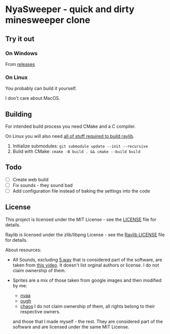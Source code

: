# NyaSweeper - quick and dirty minesweeper clone

## Try it out

### On Windows

From [releases](todo)

### On Linux

You probably can build it yourself.

I don't care about MacOS.

## Building

For intended build process you need CMake and a C compiler.

On Linux you will also need [all of stuff required to build raylib](https://github.com/raysan5/raylib/wiki/Working-on-GNU-Linux#building-library).

1. Initialize submodules: `git submodule update --init --recursive`
2. Build with CMake: `cmake -B build . && cmake --build build`

## Todo

- [ ] Create web build
- [ ] Fix sounds - they sound bad
- [ ] Add configuration file instead of baking the settings into the code

## License

This project is licensed under the MIT License - see the [LICENSE](LICENSE) file for details.

Raylib is licensed under the zlib/libpng License - see the [Raylib LICENSE](https://github.com/raysan5/raylib/blob/d582becbc2a358202de65cac39bd68ed9148a731/LICENSE) file for details.

About resources:

- All Sounds, excluding [5.wav](assets/sfx/5.wav) that is considered part of the software, are taken from [this video](https://www.youtube.com/watch?v=9RE0yHwb2oM). It doesn't list orginal authors or license. I do not claim ownership of them.
- Sprites are a mix of those taken from google images and then modified by me:
    - [nyaa](assets/sprites/individual/nyaa.png)
    - [ough](assets/sprites/individual/ough.png)
    - [chaos](assets/sprites/individual/chaos.png)
    I do not claim ownership of them, all rights belong to their respective owners.

    and those that I made myself - the rest. They are considered part of the software and are licensed under the same MIT License.
